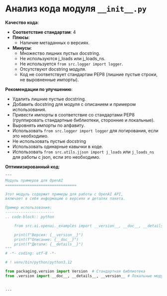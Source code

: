 # Анализ кода модуля `__init__.py`

**Качество кода**:
   - **Соответствие стандартам**: 4
   - **Плюсы**:
     - Наличие метаданных о версиях.
   - **Минусы**:
     - Множество лишних пустых docstring.
     - Не используются j_loads или j_loads_ns.
     - Не используется `from src.logger import logger`.
     - Отсутствуют docstring модуля.
     - Код не соответствует стандартам PEP8 (лишние пустые строки, не выровненные импорты).

**Рекомендации по улучшению**:
   - Удалить лишние пустые docstring.
   - Добавить docstring для модуля с описанием и примером использования.
   - Привести импорты в соответствие со стандартами PEP8 (группировать стандартные библиотеки, сторонние и локальные).
   - Выровнять импорты по алфавиту.
   - Использовать  `from src.logger import logger` для логирования, если это необходимо.
   - Не использовать пустые docstring
   - Использовать одинарные кавычки в коде.
   - Использовать `from src.utils.jjson import j_loads` или `j_loads_ns` для работы с json, если это необходимо.

**Оптимизированный код**:
```python
"""
Модуль примеров для OpenAI
================================

Этот модуль содержит примеры для работы с OpenAI API,
включает в себя информацию о версиях и деталях пакета.

Пример использования:
----------------------
.. code-block:: python

    from src.ai.openai._examples import __version__, __doc__, __details__

    print(f"Версия: {__version__}")
    print(f"Описание: {__doc__}")
    print(f"Детали: {__details__}")
"""
# -*- coding: utf-8 -*-

# ! venv/bin/python/python3.12

from packaging.version import Version  # Стандартная библиотека
from .version import __doc__, __details__, __version__ # Локальные модули


...

```